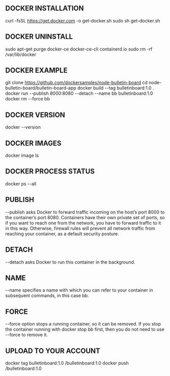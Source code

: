 ## DOCKER INSTALLATION ##
curl -fsSL https://get.docker.com -o get-docker.sh
sudo sh get-docker.sh

## DOCKER UNINSTALL ##
sudo apt-get purge docker-ce docker-ce-cli containerd.io
sudo rm -rf /var/lib/docker

## DOCKER EXAMPLE ##
git clone https://github.com/dockersamples/node-bulletin-board
cd node-bulletin-board/bulletin-board-app
docker build --tag bulletinboard:1.0 .
docker run --publish 8000:8080 --detach --name bb bulletinboard:1.0
docker rm --force bb

## DOCKER VERSION ##
docker --version

## DOCKER IMAGES ##
docker image ls

## DOCKER PROCESS STATUS ##
docker ps --all

## PUBLISH ##
--publish asks Docker to forward traffic incoming on the host’s port 8000 to the container’s port 8080.
Containers have their own private set of ports, so if you want to reach one from the network, you have to forward traffic to it in this way.
Otherwise, firewall rules will prevent all network traffic from reaching your container, as a default security posture.

## DETACH ##
--detach asks Docker to run this container in the background.

## NAME ##
--name specifies a name with which you can refer to your container in subsequent commands, in this case bb.

## FORCE ##
--force option stops a running container, so it can be removed.
If you stop the container running with docker stop bb first, then you do not need to use --force to remove it.

## UPLOAD TO YOUR ACCOUNT ##
docker tag bulletinboard:1.0 <Your Docker ID>/bulletinboard:1.0
docker push <Your Docker ID>/bulletinboard:1.0